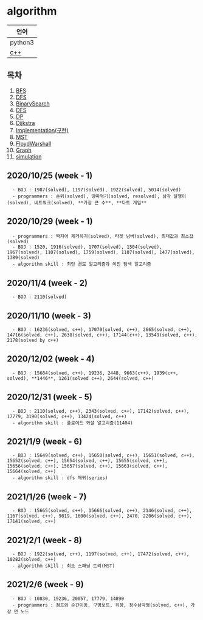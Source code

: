 # algorithm
|언어|
|---|
|python3|
|[c++](https://github.com/baewoojin514/algorithm/tree/master/c%2B%2B)|
## 목차
1. [BFS](https://github.com/baewoojin514/algorithm/tree/master/BFS)
2. [DFS](https://github.com/baewoojin514/algorithm/tree/master/DFS)
3. [BinarySearch](https://github.com/baewoojin514/algorithm/tree/master/Binary-Search)
4. [DFS](https://github.com/baewoojin514/algorithm/tree/master/DFS)
5. [DP](https://github.com/baewoojin514/algorithm/tree/master/DP)
6. [Dijkstra](https://github.com/baewoojin514/algorithm/tree/master/Dijkstra)
7. [Implementation(구현)](https://github.com/baewoojin514/algorithm/tree/master/Implementation)
8. [MST](https://github.com/baewoojin514/algorithm/tree/master/MST)
9. [FloydWarshall](https://github.com/baewoojin514/algorithm/tree/master/floydWarshall)
10. [Graph](https://github.com/baewoojin514/algorithm/tree/master/graph)
11. [simulation](https://github.com/baewoojin514/algorithm/tree/master/simulation)

## 2020/10/25 (week - 1)
~~~
  - BOJ : 1987(solved), 1197(solved), 1922(solved), 5014(solved)
  - programmers : 순위(solved), 땅따먹기(solved, resolved), 삼각 달팽이(solved), 네트워크(solved), **가장 큰 수**, **다트 게임**
~~~

## 2020/10/29 (week - 1)
~~~
  - programmers : 짝지어 제거하기(solved), 타겟 넘버(solved), 최대값과 최소값(solved)
  - BOJ : 1520, 1916(solved), 1707(solved), 1504(solved), 1967(solved), 1107(solved), 1759(solved), 1107(solved), 1477(solved), 1389(solved)
  - algorithm skill : 최단 경로 알고리즘과 이진 탐색 알고리즘
~~~

## 2020/11/4 (week - 2)
~~~
  - BOJ : 2110(solved)
~~~

## 2020/11/10 (week - 3)
~~~
  - BOJ : 16236(solved, c++), 17070(solved, c++), 2665(solved, c++), 14716(solved, c++), 2638(solved, c++), 17144(c++), 13549(solved, c++), 2178(solved by c++)
~~~
  
## 2020/12/02 (week - 4)
~~~
  - BOJ : 15684(solved, c++), 19236, 2448, 9663(c++), 1939(c++, solved), **1446**, 1261(solved c++), 2644(solved, c++)
~~~

## 2020/12/31 (week - 5)
~~~
  - BOJ : 2110(solved, c++), 2343(solved, c++), 17142(solved, c++), 17779, 3190(solved, c++), 13424(solved, c++)
  - algorithm skill : 플로이드 와샬 알고리즘(11404)
~~~

## 2021/1/9 (week - 6)
~~~
  - BOJ : 15649(solved, c++), 15650(solved, c++), 15651(solved, c++), 15652(solved, c++), 15654(solved, c++), 15655(solved, c++), 15656(solved, c++), 15657(solved, c++), 15663(solved, c++), 15664(solved, c++)
  - algorithm skill : dfs 재귀(series)
~~~

## 2021/1/26 (week - 7)
~~~
  - BOJ : 15665(solved, c++), 15666(solved, c++), 2146(solved, c++), 1167(solved, c++), 9019, 1600(solved, c++), 2470, 2206(solved, c++), 17141(solved, c++)
~~~

## 2021/2/1 (week - 8)
~~~
  - BOJ : 1922(solved, c++), 1197(solved, c++), 17472(solved, c++), 10282(solved, c++)
  - algorithm skill : 최소 스패닝 트리(MST)
~~~

## 2021/2/6 (week - 9)
~~~
  - BOJ : 10830, 19236, 20057, 17779, 14890
  - programmers : 점프와 순간이동, 구명보트, 위장, 정수삼각형(solved, c++), 가장 먼 노드
~~~
